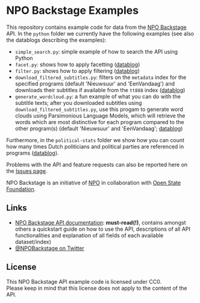 NPO Backstage Examples
======================
This repository contains example code for data from the [NPO Backstage](http://www.npo.nl/specials/backstage) API. In the ``python`` folder we currently have the following examples (see also the datablogs describing the examples):
- ``simple_search.py``: simple example of how to search the API using Python
- ``facet.py``: shows how to apply facetting ([datablog](http://www.hackdeoverheid.nl/locatie-backstage/))
- ``filter.py``: shows how to apply filtering ([datablog](http://www.hackdeoverheid.nl/locatie-backstage/))
- ``download_filtered_subtitles.py``: filters on the ``metadata`` index for the specified programs (default 'Nieuwsuur' and 'EenVandaag') and downloads their subtitles if available from the ``tt888`` index ([datablog](http://www.hackdeoverheid.nl/npo-backstage-datablog-2-ondertitelingen/))
- ``generate_wordcloud.py``: a fun example of what you can do with the subtitle texts; after you downloaded subtitles using ``download_filtered_subtitles.py``, use this progam to generate word clouds using Parsimonious Language Models, which will retrieve the words which are most distinctive for each program compared to the other program(s) (default 'Nieuwsuur' and 'EenVandaag'; [datablog](http://www.hackdeoverheid.nl/npo-backstage-datablog-2-ondertitelingen/))

Furthermore, in the `political-stats` folder we show how you can count how many times Dutch politicians and political parties are referenced in programs ([datablog](http://www.hackdeoverheid.nl/npo-backstage-datablog-3-met-je-hoofd-op-tv/)).

Problems with the API and feature requests can also be reported here on the [Issues page](https://github.com/openstate/npo-backstage-examples/issues).

NPO Backstage is an initiative of [NPO](http://www.npo.nl) in collaboration with [Open State Foundation](http://www.openstate.eu).

Links
-----
- [NPO Backstage API documentation](http://backstage-docs.npo.nl): **must-read(!)**, contains amongst others a quickstart guide on how to use the API, descriptions of all API functionalities and explanation of all fields of each available dataset/index)
- [@NPOBackstage on Twitter](https://twitter.com/NPOBackstage)

License
--------
This NPO Backstage API example code is licensed under CC0.<br>
Please keep in mind that this license does not apply to the content of the API.
